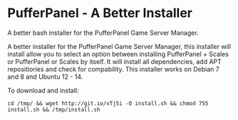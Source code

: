 # PufferPanel - A Better Installer
A better bash installer for the PufferPanel Game Server Manager.


A better installer for the PufferPanel Game Server Manager, this installer will install allow you to select an option between installing PufferPanel + Scales or PufferPanel or Scales by itself. It will install all dependencies, add APT repositiories and check for compability. This installer works on Debian 7 and 8 and Ubuntu 12 - 14.


To download and install:

    cd /tmp/ && wget http://git.io/vTj5i -O install.sh && chmod 755 install.sh && /tmp/install.sh
